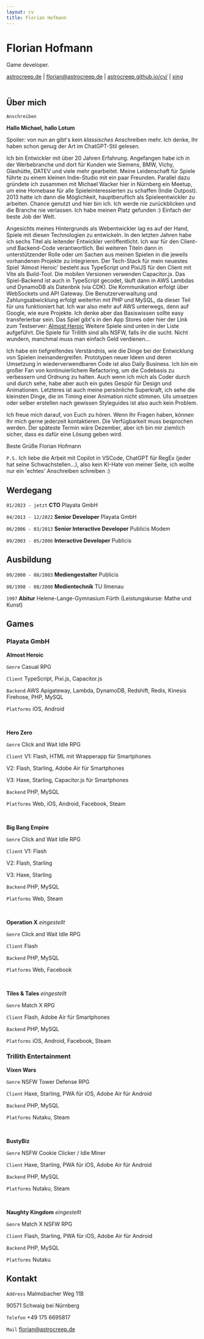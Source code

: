 ```yaml
---
layout: cv
title: Florian Hofmann
---
```

# Florian Hofmann
Game developer.

<div id="webaddress">
  <a href="http://astrocreep.de">astrocreep.de</a> | <a href="florian@astrocreep.de">florian@astrocreep.de</a> | <a href="https://astrocreep.github.io/cv/">astrocreep.github.io/cv/</a> | <a href="https://www.xing.com/profile/Florian_Hofmann28">xing</a>
</div>

<br>

## Über mich

`Anschreiben`

__Hallo Michael, hallo Lotum__

Spoiler: von nun an gibt's kein _klassisches_ Anschreiben mehr. Ich denke, Ihr haben schon genug der Art im ChatGPT-Stil gelesen.

Ich bin Entwickler mit über 20 Jahren Erfahrung. Angefangen habe ich in der Werbebranche und dort für Kunden wie Siemens, BMW, Vichy, Glashütte, DATEV und viele mehr gearbeitet. Meine Leidenschaft für Spiele führte zu einem kleinen Indie-Studio mit ein paar Freunden. Parallel dazu gründete ich zusammen mit Michael Wacker hier in Nürnberg ein Meetup, um eine Homebase für alle Spieleinteressierten zu schaffen (Indie Outpost). 2013 hatte ich dann die Möglichkeit, hauptberuflich als Spieleentwickler zu arbeiten. Chance genutzt und hier bin ich. Ich werde nie zurückblicken und die Branche nie verlassen. Ich habe meinen Platz gefunden :) Einfach der beste Job der Welt.

Angesichts meines Hintergrunds als Webentwickler lag es auf der Hand, Spiele mit diesen Technologien zu entwickeln. In den letzten Jahren habe ich sechs Titel als leitender Entwickler veröffentlicht. Ich war für den Client- und Backend-Code verantwortlich. Bei weiteren Titeln dann in unterstützender Rolle oder um Sachen aus meinen Spielen in die jeweils vorhandenen Projekte zu integrieren.
Der Tech-Stack für mein neuestes Spiel 'Almost Heroic' besteht aus TypeScript und PixiJS für den Client mit Vite als Build-Tool. Die mobilen Versionen verwenden Capacitor.js. Das Spiel-Backend ist auch in TypeScript gecodet, läuft dann in AWS Lambdas und DynamoDB als Datenbnk (via CDK). Die Kommunikation erfolgt über WebSockets und API Gateway. Die Benutzerverwaltung und Zahlungsabwicklung erfolgt weiterhin mit PHP und MySQL, da dieser Teil für uns funktioniert hat. Ich war also mehr auf AWS unterwegs, denn auf Google, wie eure Projekte. Ich denke aber das Basiswissen sollte easy transferierbar sein.
Das Spiel gibt's in den App Stores oder hier der Link zum Testserver: [Almost Heroic](https://test.almost-heroic.com)
Weitere Spiele sind unten in der Liste aufgeführt. Die Spiele für Trillith sind alls NSFW, falls ihr die sucht. Nicht wundern, manchmal muss man einfach Geld verdienen...

Ich habe ein tiefgreifendes Verständnis, wie die Dinge bei der Entwicklung von Spielen ineinandergreifen. Prototypen neuer Ideen und deren Umsetzung in wiederverwendbaren Code ist also Daily Business. Ich bin ein großer Fan von kontinuierlichem Refactoring, um die Codebasis zu verbessern und Ordnung zu halten. Auch wenn ich mich als Coder durch und durch sehe, habe aber auch ein gutes Gespür für Design und Animationen. Letzteres ist auch meine persönliche Superkraft, ich sehe die kleinsten Dinge, die im Timing einer Animation nicht stimmen. UIs umsetzen oder selber erstellen nach gewissen Styleguides ist also auch kein Problem.

Ich freue mich darauf, von Euch zu hören. Wenn Ihr Fragen haben, können Ihr mich gerne jederzeit kontaktieren. Die Verfügbarkeit muss besprochen werden. Der späteste Termin wäre Dezember, aber ich bin mir ziemlich sicher, dass es dafür eine Lösung geben wird.

Beste Grüße
Florian Hofmann

`P.S.` Ich liebe die Arbeit mit Copilot in VSCode, ChatGPT für RegEx (jeder hat seine Schwachstellen...), also kein KI-Hate von meiner Seite, ich wollte nur ein 'echtes' Anschreiben schreiben :)


## Werdegang

`01/2023 - jetzt`
__CTO__ Playata GmbH

`04/2013 - 12/2022`
__Senior Developer__ Playata GmbH

`06/2006 - 03/2013`
__Senior Interactive Developer__ Publicis Modem

`09/2003 - 05/2006`
__Interactive Developer__ Publicis


## Ausbildung

`09/2000 - 08/2003`
__Mediengestalter__ Publicis

`08/1998 - 08/2000`
__Medientechnik__ TU Ilmenau

`1997`
__Abitur__ Helene-Lange-Gymnasium Fürth (Leistungskurse: Mathe und Kunst)


## Games

### Playata GmbH

__Almost Heroic__

`Genre`
Casual RPG

`Client`
TypeScript, Pixi.js, Capacitor.js

`Backend`
AWS Apigateway, Lambda, DynamoDB, Redshift, Redis, Kinesis Firehose, PHP, MySQL

`Platforms`
iOS, Android

<br>

__Hero Zero__

`Genre`
Click and Wait Idle RPG

`Client`
V1: Flash, HTML mit Wrapperapp für Smartphones

V2: Flash, Starling, Adobe Air für Smartphones

V3: Haxe, Starling, Capacitor.js für Smartphones

`Backend`
PHP, MySQL

`Platforms`
Web, iOS, Android, Facebook, Steam

<br>

__Big Bang Empire__

`Genre`
Click and Wait Idle RPG

`Client`
V1: Flash

V2: Flash, Starling

V3: Haxe, Starling

`Backend`
PHP, MySQL

`Platforms`
Web, Steam

<br>

__Operation X__ _eingestellt_

`Genre`
Click and Wait Idle RPG

`Client`
Flash

`Backend`
PHP, MySQL

`Platforms`
Web, Facebook

<br>

__Tiles & Tales__ _eingestellt_

`Genre`
Match X RPG

`Client`
Flash, Adobe Air für Smartphones

`Backend`
PHP, MySQL

`Platforms`
iOS, Android, Facebook, Steam


### Trillith Entertainment

__Vixen Wars__

`Genre`
NSFW Tower Defense RPG

`Client`
Haxe, Starling, PWA für iOS, Adobe Air für Android

`Backend`
PHP, MySQL

`Platforms`
Nutaku, Steam

<br>

__BustyBiz__

`Genre`
NSFW Cookie Clicker / Idle Miner

`Client`
Haxe, Starling, PWA für iOS, Adobe Air für Android

`Backend`
PHP, MySQL

`Platforms`
Nutaku, Steam

<br>

__Naughty Kingdom__ _eingestellt_

`Genre`
Match X NSFW RPG

`Client`
Flash, Starling, PWA für iOS, Adobe Air für Android

`Backend`
PHP, MySQL

`Platforms`
Nutaku


## Kontakt

`Address`
Malmsbacher Weg 11B

90571 Schwaig bei Nürnberg

`Telefon`
+49 175 6695817

`Mail`
[florian@astrocreep.de](mailto:florian@astrocreep.de)




<!-- ### Footer

Last updated: July 2024 -->
